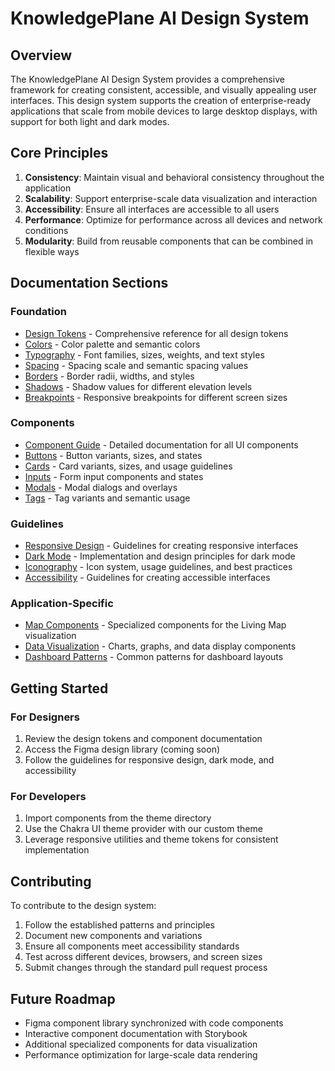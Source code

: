 # KnowledgePlane AI Design System

## Overview

The KnowledgePlane AI Design System provides a comprehensive framework for creating consistent, accessible, and visually appealing user interfaces. This design system supports the creation of enterprise-ready applications that scale from mobile devices to large desktop displays, with support for both light and dark modes.

## Core Principles

1. **Consistency**: Maintain visual and behavioral consistency throughout the application
2. **Scalability**: Support enterprise-scale data visualization and interaction
3. **Accessibility**: Ensure all interfaces are accessible to all users
4. **Performance**: Optimize for performance across all devices and network conditions
5. **Modularity**: Build from reusable components that can be combined in flexible ways

## Documentation Sections

### Foundation

- [Design Tokens](./designTokens.md) - Comprehensive reference for all design tokens
- [Colors](../foundations/colors.ts) - Color palette and semantic colors
- [Typography](../foundations/typography.ts) - Font families, sizes, weights, and text styles
- [Spacing](../foundations/spacing.ts) - Spacing scale and semantic spacing values
- [Borders](../foundations/borders.ts) - Border radii, widths, and styles
- [Shadows](../foundations/shadows.ts) - Shadow values for different elevation levels
- [Breakpoints](../foundations/breakpoints.ts) - Responsive breakpoints for different screen sizes

### Components

- [Component Guide](./components.md) - Detailed documentation for all UI components
- [Buttons](../components/button.ts) - Button variants, sizes, and states
- [Cards](../components/Card.ts) - Card variants, sizes, and usage guidelines
- [Inputs](../components/Input.ts) - Form input components and states
- [Modals](../components/modal.ts) - Modal dialogs and overlays
- [Tags](../components/Tag.ts) - Tag variants and semantic usage

### Guidelines

- [Responsive Design](./responsive.md) - Guidelines for creating responsive interfaces
- [Dark Mode](./darkMode.md) - Implementation and design principles for dark mode
- [Iconography](./iconography.md) - Icon system, usage guidelines, and best practices
- [Accessibility](./accessibility.md) - Guidelines for creating accessible interfaces

### Application-Specific

- [Map Components](./mapComponents.md) - Specialized components for the Living Map visualization
- [Data Visualization](./dataVisualization.md) - Charts, graphs, and data display components
- [Dashboard Patterns](./dashboardPatterns.md) - Common patterns for dashboard layouts

## Getting Started

### For Designers

1. Review the design tokens and component documentation
2. Access the Figma design library (coming soon)
3. Follow the guidelines for responsive design, dark mode, and accessibility

### For Developers

1. Import components from the theme directory
2. Use the Chakra UI theme provider with our custom theme
3. Leverage responsive utilities and theme tokens for consistent implementation

## Contributing

To contribute to the design system:

1. Follow the established patterns and principles
2. Document new components and variations
3. Ensure all components meet accessibility standards
4. Test across different devices, browsers, and screen sizes
5. Submit changes through the standard pull request process

## Future Roadmap

- Figma component library synchronized with code components
- Interactive component documentation with Storybook
- Additional specialized components for data visualization
- Performance optimization for large-scale data rendering 